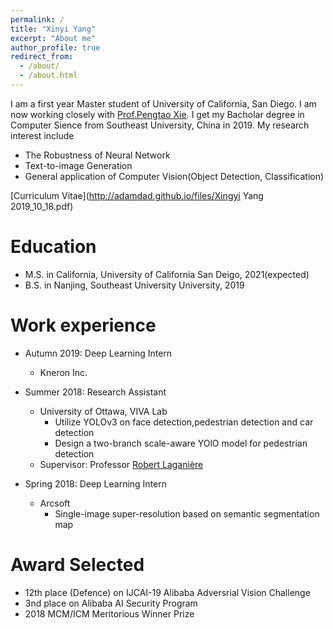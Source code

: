 ```yaml
---
permalink: /
title: "Xinyi Yang"
excerpt: "About me"
author_profile: true
redirect_from: 
  - /about/
  - /about.html
---
```


I am a first year Master student of University of California, San Diego. I am now working closely with [Prof.Pengtao Xie](http://www.cs.cmu.edu/~pengtaox/). I get my Bacholar degree in Computer Sience from Southeast University, China in 2019. My research interest include 

* The Robustness of Neural Network
* Text-to-image Generation 
* General application of Computer Vision(Object Detection, Classification)

[Curriculum Vitae](http://adamdad.github.io/files/Xingyi Yang 2019_10_18.pdf)    

Education
======
* M.S. in California, University of California San Deigo, 2021(expected)
* B.S. in Nanjing, Southeast University University, 2019
<!-- * Ph.D in Version Control Theory, GitHub University, 2018 (expected) -->

Work experience
======
* Autumn 2019: Deep Learning Intern
  * Kneron Inc.
* Summer 2018: Research Assistant
  * University of Ottawa, VIVA Lab
    * Utilize YOLOv3 on face detection,pedestrian detection and car detection
    * Design a two-branch scale-aware YOlO model for pedestrian detection
  * Supervisor: Professor [Robert Laganière](http://www.site.uottawa.ca/~laganier/)

* Spring 2018: Deep Learning Intern
  * Arcsoft
    * Single-image super-resolution based on semantic segmentation map
  
Award Selected
=======
* 12th place (Defence) on IJCAI-19 Alibaba Adversrial Vision Challenge
* 3nd place on Alibaba AI Security Program
* 2018 MCM/ICM Meritorious Winner Prize
